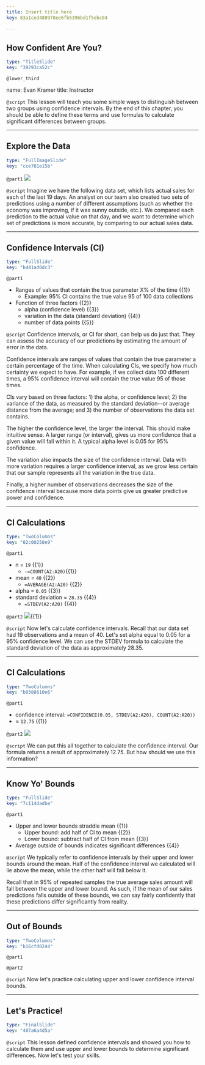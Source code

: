 ```yaml
---
title: Insert title here
key: 83a1ced488978ee6fb5396bd1f5ebc04

---
```

## How Confident Are You?

```yaml
type: "TitleSlide"
key: "39293ca52c"
```

`@lower_third`

name: Evan Kramer
title: Instructor


`@script`
This lesson will teach you some simple ways to distinguish between two groups using confidence intervals. By the end of this chapter, you should be able to define these terms and use formulas to calculate significant differences between groups.


---
## Explore the Data

```yaml
type: "FullImageSlide"
key: "cce701e15b"
```

`@part1`
![](https://assets.datacamp.com/production/repositories/4139/datasets/76e17596177fa4336c66312f6c9f672a5248a5c8/dc2.PNG)


`@script`
Imagine we have the following data set, which lists actual sales for each of the last 19 days. An analyst on our team also created two sets of predictions using a number of different assumptions (such as whether the economy was improving, if it was sunny outside, etc.). We compared each prediction to the actual value on that day, and we want to determine which set of predictions is more accurate, by comparing to our actual sales data.


---
## Confidence Intervals (CI)

```yaml
type: "FullSlide"
key: "b441ad0dc3"
```

`@part1`
- Ranges of values that contain the true parameter X% of the time {{1}}
    - Example: 95% CI contains the true value 95 of 100 data collections
- Function of three factors {{2}}
    - alpha (confidence level) {{3}}
    - variation in the data (standard deviation) {{4}}
    - number of data points {{5}}


`@script`
Confidence intervals, or CI for short, can help us do just that. They can assess the accuracy of our predictions by estimating the amount of error in the data. 

Confidence intervals are ranges of values that contain the true parameter a certain percentage of the time. When calculating CIs, we specify how much certainty we expect to have. For example, if we collect data 100 different times, a 95% confidence interval will contain the true value 95 of those times.

CIs vary based on three factors: 1) the alpha, or confidence level; 2) the variance of the data, as measured by the standard deviation--or average distance from the average; and 3) the number of observations the data set contains. 

The higher the confidence level, the larger the interval. This should make intuitive sense. A larger range (or interval), gives us more confidence that a given value will fall within it. A typical alpha level is 0.05 for 95% confidence. 

The variation also impacts the size of the confidence interval. Data with more variation requires a larger confidence interval, as we grow less certain that our sample represents all the variation in the true data. 

Finally, a higher number of observations decreases the size of the confidence interval because more data points give us greater predictive power and confidence.


---
## CI Calculations

```yaml
type: "TwoColumns"
key: "02c00250e9"
```

`@part1`
- n = `19` {{1}}
    - `-=COUNT(A2:A20)`{{1}}
- mean = `40` {{2}}
   - `=AVERAGE(A2:A20)` {{2}}
- alpha = `0.05` {{3}}
- standard deviation = `28.35` {{4}}
    - `=STDEV(A2:A20)` {{4}}


`@part2`
![](https://assets.datacamp.com/production/repositories/4139/datasets/2557b5a995df2663f963e3b8b0feeb1776d5aeea/dc4.PNG){{1}}


`@script`
Now let's calculate confidence intervals. Recall that our data set had 19 observations and a mean of 40. Let's set alpha equal to 0.05 for a 95% confidence level. We can use the STDEV formula to calculate the standard deviation of the data as approximately 28.35.


---
## CI Calculations

```yaml
type: "TwoColumns"
key: "b0388610e6"
```

`@part1`
- confidence interval: `=CONFIDENCE(0.05, STDEV(A2:A20), COUNT(A2:A20))` 
- ≈ `12.75` {{1}}


`@part2`
![](https://assets.datacamp.com/production/repositories/4139/datasets/2ba18c5922cef128bcfe9c13f462e4b457b0323f/dc5.PNG)


`@script`
We can put this all together to calculate the confidence interval. Our formula returns a result of approximately 12.75. But how should we use this information?


---
## Know Yo' Bounds

```yaml
type: "FullSlide"
key: "7c114dadbe"
```

`@part1`
- Upper and lower bounds straddle mean {{1}}
    - Upper bound: add half of CI to mean {{2}}
    - Lower bound: subtract half of CI from mean {{3}}
- Average outside of bounds indicates significant differences {{4}}


`@script`
We typically refer to confidence intervals by their upper and lower bounds around the mean. Half of the confidence interval we calculated will lie above the mean, while the other half will fall below it.

Recall that in 95% of repeated samples the true average sales amount will fall between the upper and lower bound. As such, if the mean of our sales predictions falls outside of these bounds, we can say fairly confidently that these predictions differ significantly from reality.


---
## Out of Bounds

```yaml
type: "TwoColumns"
key: "b16cfd0244"
```

`@part1`



`@part2`



`@script`
Now let's practice calculating upper and lower confidence interval bounds.


---
## Let's Practice!

```yaml
type: "FinalSlide"
key: "407a6a4d5a"
```

`@script`
This lesson defined confidence intervals and showed you how to calculate them and use upper and lower bounds to determine significant differences. Now let's test your skills.

